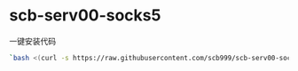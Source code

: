 # scb-serv00-socks5

一键安装代码
```bash
`bash <(curl -s https://raw.githubusercontent.com/scb999/scb-serv00-socks5/main/install-socks5.sh)`
